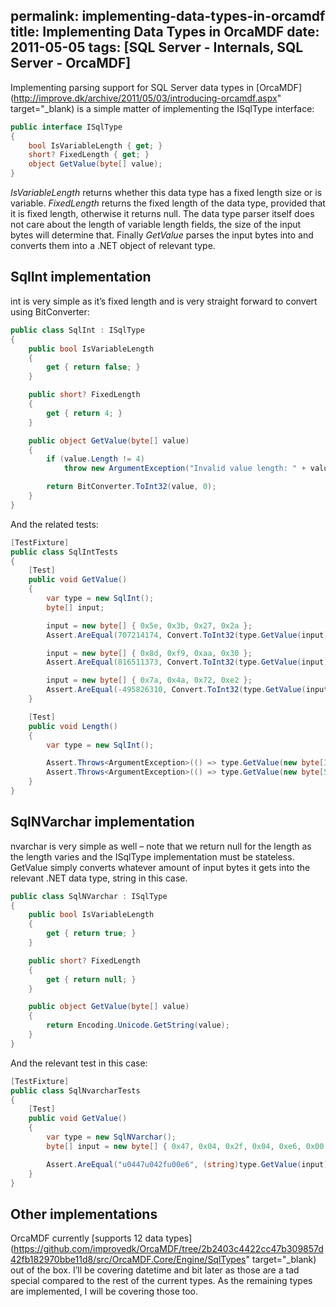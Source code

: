 permalink: implementing-data-types-in-orcamdf
title: Implementing Data Types in OrcaMDF
date: 2011-05-05
tags: [SQL Server - Internals, SQL Server - OrcaMDF]
---
Implementing parsing support for SQL Server data types in [OrcaMDF](http://improve.dk/archive/2011/05/03/introducing-orcamdf.aspx" target="_blank) is a simple matter of implementing the ISqlType interface:

<!-- more -->

```csharp
public interface ISqlType
{
	bool IsVariableLength { get; }
	short? FixedLength { get; }
	object GetValue(byte[] value);
}
```

*IsVariableLength* returns whether this data type has a fixed length size or is variable. *FixedLength* returns the fixed length of the data type, provided that it is fixed length, otherwise it returns null. The data type parser itself does not care about the length of variable length fields, the size of the input bytes will determine that. Finally *GetValue* parses the input bytes into and converts them into a .NET object of relevant type.

## SqlInt implementation

int is very simple as it’s fixed length and is very straight forward to convert using BitConverter:

```csharp
public class SqlInt : ISqlType
{
	public bool IsVariableLength
	{
		get { return false; }
	}

	public short? FixedLength
	{
		get { return 4; }
	}

	public object GetValue(byte[] value)
	{
		if (value.Length != 4)
			throw new ArgumentException("Invalid value length: " + value.Length);

		return BitConverter.ToInt32(value, 0);
	}
}
```

And the related tests:

```csharp
[TestFixture]
public class SqlIntTests
{
	[Test]
	public void GetValue()
	{
		var type = new SqlInt();
		byte[] input;

		input = new byte[] { 0x5e, 0x3b, 0x27, 0x2a };
		Assert.AreEqual(707214174, Convert.ToInt32(type.GetValue(input)));

		input = new byte[] { 0x8d, 0xf9, 0xaa, 0x30 };
		Assert.AreEqual(816511373, Convert.ToInt32(type.GetValue(input)));

		input = new byte[] { 0x7a, 0x4a, 0x72, 0xe2 };
		Assert.AreEqual(-495826310, Convert.ToInt32(type.GetValue(input)));
	}

	[Test]
	public void Length()
	{
		var type = new SqlInt();

		Assert.Throws<ArgumentException>(() => type.GetValue(new byte[3]));
		Assert.Throws<ArgumentException>(() => type.GetValue(new byte[5]));
	}
}
```

## SqlNVarchar implementation

nvarchar is very simple as well – note that we return null for the length as the length varies and the ISqlType implementation must be stateless. GetValue simply converts whatever amount of input bytes it gets into the relevant .NET data type, string in this case.

```csharp
public class SqlNVarchar : ISqlType
{
	public bool IsVariableLength
	{
		get { return true; }
	}

	public short? FixedLength
	{
		get { return null; }
	}

	public object GetValue(byte[] value)
	{
		return Encoding.Unicode.GetString(value);
	}
}
```

And the relevant test in this case:

```csharp
[TestFixture]
public class SqlNvarcharTests
{
	[Test]
	public void GetValue()
	{
		var type = new SqlNVarchar();
		byte[] input = new byte[] { 0x47, 0x04, 0x2f, 0x04, 0xe6, 0x00 };

		Assert.AreEqual("u0447u042fu00e6", (string)type.GetValue(input));
	}
}
```

## Other implementations

OrcaMDF currently [supports 12 data types](https://github.com/improvedk/OrcaMDF/tree/2b2403c4422cc47b309857d42fb182970bbe11d8/src/OrcaMDF.Core/Engine/SqlTypes" target="_blank) out of the box. I’ll be covering datetime and bit later as those are a tad special compared to the rest of the current types. As the remaining types are implemented, I will be covering those too.
